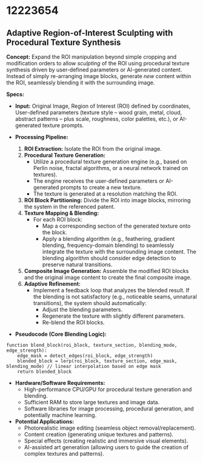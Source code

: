 # 12223654

## Adaptive Region-of-Interest Sculpting with Procedural Texture Synthesis

**Concept:** Expand the ROI manipulation beyond simple cropping and modification orders to allow *sculpting* of the ROI using procedural texture synthesis driven by user-defined parameters or AI-generated content. Instead of simply re-arranging image blocks, generate *new* content within the ROI, seamlessly blending it with the surrounding image.

**Specs:**

*   **Input:** Original Image, Region of Interest (ROI) defined by coordinates, User-defined parameters (texture style – wood grain, metal, cloud, abstract patterns – plus scale, roughness, color palettes, etc.), or AI-generated texture prompts.
*   **Processing Pipeline:**
    1.  **ROI Extraction:** Isolate the ROI from the original image.
    2.  **Procedural Texture Generation:**
        *   Utilize a procedural texture generation engine (e.g., based on Perlin noise, fractal algorithms, or a neural network trained on textures).
        *   The engine receives the user-defined parameters or AI-generated prompts to create a new texture.
        *   The texture is generated at a resolution matching the ROI.
    3.  **ROI Block Partitioning:** Divide the ROI into image blocks, mirroring the system in the referenced patent.
    4.  **Texture Mapping & Blending:**
        *   For each ROI block:
            *   Map a corresponding section of the generated texture onto the block.
            *   Apply a blending algorithm (e.g., feathering, gradient blending, frequency-domain blending) to seamlessly integrate the texture with the surrounding image content.  The blending algorithm should consider edge detection to preserve natural transitions.
    5.  **Composite Image Generation:** Assemble the modified ROI blocks and the original image content to create the final composite image.
    6.  **Adaptive Refinement:**
        *   Implement a feedback loop that analyzes the blended result.  If the blending is not satisfactory (e.g., noticeable seams, unnatural transitions), the system should automatically:
            *   Adjust the blending parameters.
            *   Regenerate the texture with slightly different parameters.
            *   Re-blend the ROI blocks.

*   **Pseudocode (Core Blending Logic):**

```pseudocode
function blend_block(roi_block, texture_section, blending_mode, edge_strength):
    edge_mask = detect_edges(roi_block, edge_strength)
    blended_block = lerp(roi_block, texture_section, edge_mask, blending_mode) // linear interpolation based on edge mask
    return blended_block
```

*   **Hardware/Software Requirements:**
    *   High-performance CPU/GPU for procedural texture generation and blending.
    *   Sufficient RAM to store large textures and image data.
    *   Software libraries for image processing, procedural generation, and potentially machine learning.
*   **Potential Applications:**
    *   Photorealistic image editing (seamless object removal/replacement).
    *   Content creation (generating unique textures and patterns).
    *   Special effects (creating realistic and immersive visual elements).
    *   AI-assisted art generation (allowing users to guide the creation of complex textures and patterns).